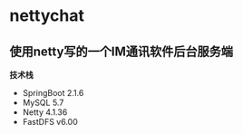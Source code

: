 # nettychat
## 使用netty写的一个IM通讯软件后台服务端
**技术栈**
- SpringBoot 2.1.6
- MySQL 5.7
- Netty 4.1.36
- FastDFS v6.00
